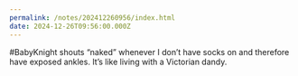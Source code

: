 ```yaml
---
permalink: /notes/202412260956/index.html
date: 2024-12-26T09:56:00.000Z
---
```


#BabyKnight shouts “naked” whenever I don’t have socks on and therefore have exposed ankles. It’s like living with a Victorian dandy.